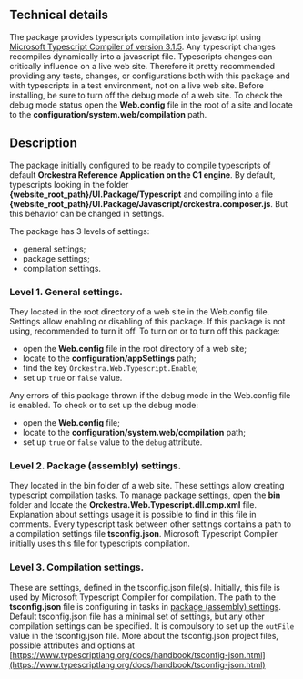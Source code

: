   
  ## Technical details

  
The package provides typescripts compilation into javascript using [Microsoft Typescript Compiler of version 3.1.5](https://www.nuget.org/packages/Microsoft.TypeScript.Compiler/3.1.5). Any typescript changes recompiles dynamically into a javascript file. Typescripts changes can critically influence on a live web site. Therefore it pretty recommended providing any tests, changes, or configurations both with this package and with typescripts in a test environment, not on a live web site.
  Before installing, be sure to turn off the debug mode of a web site. To check the debug mode status open the **Web.config** file in the root of a site and locate to the **configuration/system.web/compilation** path.
  
  ## Description
  
  The package initially configured to be ready to compile typescripts of default **Orckestra Reference Application on the C1 engine**. By default, typescripts looking in the folder **{website_root_path}/UI.Package/Typescript** and compiling into a file **{website_root_path}/UI.Package/Javascript/orckestra.composer.js**. But this behavior can be changed in settings.
  
  The package has 3 levels of settings:
  - general settings;
  - package settings;
  - compilation settings.
  
  ### Level 1. General settings.
  They located in the root directory of a web site in the Web.config file. Settings allow enabling or disabling of this package. If this package is not using, recommended to turn it off.
  To turn on or to turn off this package:
  - open the **Web.config** file in the root directory of a web site;
  - locate to the **configuration/appSettings** path;
  - find the key `Orckestra.Web.Typescript.Enable`;
  - set up `true` or `false` value.
  
  Any errors of this package thrown if the debug mode in the Web.config file is enabled.
  To check or to set up the debug mode:
  - open the **Web.config** file;
  - locate to the **configuration/system.web/compilation** path;
  - set up `true` or `false` value to the `debug` attribute.
  
  ### Level 2. Package (assembly) settings.
  They located in the bin folder of a web site. These settings allow creating typescript compilation tasks. To manage package settings, open the **bin** folder and locate the **Orckestra.Web.Typescript.dll.cmp.xml** file. Explanation about settings usage it is possible to find in this file in comments. Every typescript task between other settings contains a path to a compilation settings file **tsconfig.json**. Microsoft Typescript Compiler initially uses this file for typescripts compilation.
  
  ### Level 3. Compilation settings.
  These are settings, defined in the tsconfig.json file(s). Initially, this file is used by Microsoft Typescript Compiler for compilation. The path to the **tsconfig.json** file is configuring in tasks in [package (assembly) settings](#level-2-package-assembly-settings). Default tsconfig.json file has a minimal set of settings, but any other compilation settings can be specified. It is compulsory to set up the `outFile` value in the tsconfig.json file.
  More about the tsconfig.json project files, possible attributes and options at [https://www.typescriptlang.org/docs/handbook/tsconfig-json.html](https://www.typescriptlang.org/docs/handbook/tsconfig-json.html)
